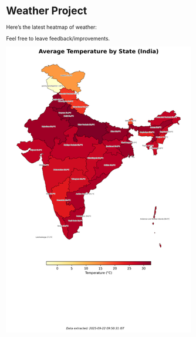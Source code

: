 # Weather Project

Here’s the latest heatmap of weather:

Feel free to leave feedback/improvements.

![India Heatmap](docs/assets/india_heatmap.png?v=D0CE91)
